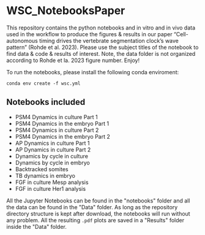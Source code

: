 # WSC_NotebooksPaper

This repository contains the python notebooks and in vitro and in vivo data used in the workflow to produce the figures & results in our paper “Cell-autonomous timing drives the vertebrate segmentation clock’s wave pattern” (Rohde et al. 2023). Please use the subject titles of the notebook to find data & code & results of interest. Note, the data folder is not organized according to Rohde et la. 2023 figure number. Enjoy!

To run the notebooks, please install the following conda enviroment:

```shell
conda env create -f wsc.yml
```
## Notebooks included 

- PSM4 Dynamics in culture Part 1
- PSM4 Dynamics in the embryo Part 1
- PSM4 Dynamics in culture Part 2
- PSM4 Dynamics in the embryo Part 2
- AP Dynamics in culture Part 1
- AP Dynamics in culture Part 2
- Dynamics by cycle in culture
- Dynamics by cycle in embryo
- Backtracked somites
- TB dynamics in embryo
- FGF in culture Mesp analysis
- FGF in culture Her1 analysis

All the Jupyter Notebooks can be found in the "notebooks" folder and all the data can be found in the "Data" folder. As long as the repository directory structure is kept after download, the notebooks will run without any problem. All the resulting `.pdf` plots are saved in a "Results" folder inside the "Data" folder. 
